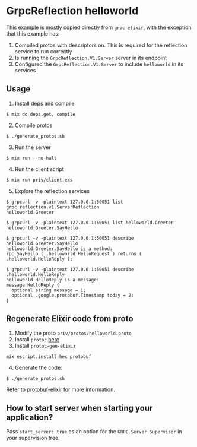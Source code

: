 # GrpcReflection helloworld

This example is mostly copied directly from `grpc-elixir`, with the exception that this example has:

1. Compiled protos with descriptors on.  This is required for the reflection service to run correctly
1. Is running the `GrpcReflection.V1.Server` server in its endpoint
1. Configured the `GrpcReflection.V1.Server` to include `helloworld` in its services

## Usage

1. Install deps and compile
```shell
$ mix do deps.get, compile
```

2. Compile protos
```shell
$ ./generate_protos.sh
```

3. Run the server
```shell
$ mix run --no-halt
```

4. Run the client script
```shell
$ mix run priv/client.exs
```

5. Explore the reflection services
```shell
$ grpcurl -v -plaintext 127.0.0.1:50051 list
grpc.reflection.v1.ServerReflection
helloworld.Greeter

$ grpcurl -v -plaintext 127.0.0.1:50051 list helloworld.Greeter
helloworld.Greeter.SayHello

$ grpcurl -v -plaintext 127.0.0.1:50051 describe helloworld.Greeter.SayHello
helloworld.Greeter.SayHello is a method:
rpc SayHello ( .helloworld.HelloRequest ) returns ( .helloworld.HelloReply );

$ grpcurl -v -plaintext 127.0.0.1:50051 describe .helloworld.HelloReply
helloworld.HelloReply is a message:
message HelloReply {
  optional string message = 1;
  optional .google.protobuf.Timestamp today = 2;
}
```

## Regenerate Elixir code from proto

1. Modify the proto `priv/protos/helloworld.proto`
2. Install `protoc` [here](https://developers.google.com/protocol-buffers/docs/downloads)
3. Install `protoc-gen-elixir`
```
mix escript.install hex protobuf
```
4. Generate the code:
```shell
$ ./generate_protos.sh
```

Refer to [protobuf-elixir](https://github.com/tony612/protobuf-elixir#usage) for more information.

## How to start server when starting your application?

Pass `start_server: true` as an option for the `GRPC.Server.Supervisor` in your supervision tree.
